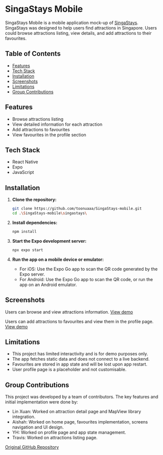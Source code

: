 # SingaStays Mobile

SingaStays Mobile is a mobile application mock-up of [SingaStays](https://github.com/toonuaaa/SingaStays). SingaStays was designed to help users find attractions in Singapore. Users could browse attractions listing, view details, and add attractions to their favourites.

## Table of Contents

- [Features](#features)
- [Tech Stack](#tech-stack)
- [Installation](#installation)
- [Screenshots](#screenshots)
- [Limitations](#limitations)
- [Group Contributions](#group-contributions)

## Features

- Browse attractions listing
- View detailed information for each attraction
- Add attractions to favourites
- View favourites in the profile section

## Tech Stack

- React Native
- Expo
- JavaScript

## Installation

1. **Clone the repository:**

   ```sh
   git clone https://github.com/toonuaaa/SingaStays-mobile.git
   cd .\SingaStays-mobile\singastays\
   ```

2. **Install dependencies:**

   ```sh
   npm install
   ```

3. **Start the Expo development server:**

   ```sh
   npx expo start
   ```

4. **Run the app on a mobile device or emulator:**
   - For iOS: Use the Expo Go app to scan the QR code generated by the Expo server.
   - For Android: Use the Expo Go app to scan the QR code, or run the app on an Android emulator.

## Screenshots

Users can browse and view attractions information. [View demo](screenshots/attractions.mp4)

Users can add attractions to favourites and view them in the profile page. [View demo](screenshots/favourites.mp4)

## Limitations

- This project has limited interactivity and is for demo purposes only.
- The app fetches static data and does not connect to a live backend.
- Favourites are stored in app state and will be lost upon app restart.
- User profile page is a placeholder and not customisable.

## Group Contributions

This project was developed by a team of contributors. The key features and initial implementation were done by:

- Lin Xuan: Worked on attraction detail page and MapView library integration.
- Aishah: Worked on home page, favourites implementation, screens navigation and UI design.
- YH: Worked on profile page and app state management.
- Travis: Worked on attractions listing page.

[Original GitHub Repository](https://github.com/Aishahaha/singastays-m5-project)
